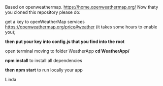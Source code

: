 Based on openweathermap.
https://home.openweathermap.org/
Now thaty you cloned this repository please do: 

get a key to openWeatherMap services
https://openweathermap.org/price#weather
(it takes some hours to enable you);

**then put your key into config.js that you find into the root**

open terminal moving to folder WeatherApp
**cd WeatherApp/**

**npm install**
to install all dependencies

**then npm start**
to run locally your app

Linda

